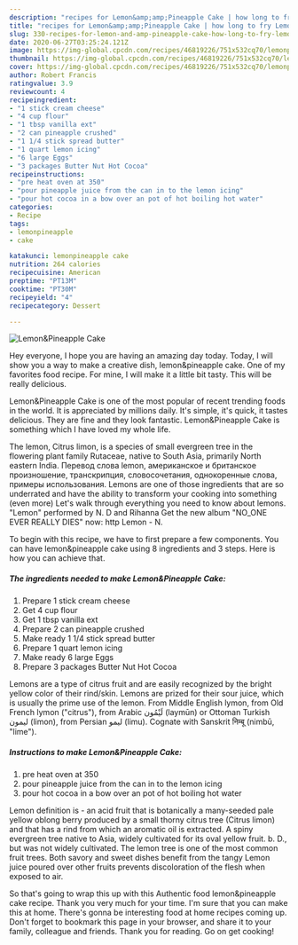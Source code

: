 ```yaml
---
description: "recipes for Lemon&amp;amp;Pineapple Cake | how long to fry Lemon&amp;amp;Pineapple Cake"
title: "recipes for Lemon&amp;amp;Pineapple Cake | how long to fry Lemon&amp;amp;Pineapple Cake"
slug: 330-recipes-for-lemon-and-amp-pineapple-cake-how-long-to-fry-lemon-and-amp-pineapple-cake
date: 2020-06-27T03:25:24.121Z
image: https://img-global.cpcdn.com/recipes/46819226/751x532cq70/lemonpineapple-cake-recipe-main-photo.jpg
thumbnail: https://img-global.cpcdn.com/recipes/46819226/751x532cq70/lemonpineapple-cake-recipe-main-photo.jpg
cover: https://img-global.cpcdn.com/recipes/46819226/751x532cq70/lemonpineapple-cake-recipe-main-photo.jpg
author: Robert Francis
ratingvalue: 3.9
reviewcount: 4
recipeingredient:
- "1 stick cream cheese"
- "4 cup flour"
- "1 tbsp vanilla ext"
- "2 can pineapple crushed"
- "1 1/4 stick spread butter"
- "1 quart lemon icing"
- "6 large Eggs"
- "3 packages Butter Nut Hot Cocoa"
recipeinstructions:
- "pre heat oven at 350"
- "pour pineapple juice from the can in to the lemon icing"
- "pour hot cocoa in a bow over an pot of hot boiling hot water"
categories:
- Recipe
tags:
- lemonpineapple
- cake

katakunci: lemonpineapple cake 
nutrition: 264 calories
recipecuisine: American
preptime: "PT13M"
cooktime: "PT30M"
recipeyield: "4"
recipecategory: Dessert

---
```



![Lemon&amp;Pineapple Cake](https://img-global.cpcdn.com/recipes/46819226/751x532cq70/lemonpineapple-cake-recipe-main-photo.jpg)

Hey everyone, I hope you are having an amazing day today. Today, I will show you a way to make a creative dish, lemon&amp;pineapple cake. One of my favorites food recipe. For mine, I will make it a little bit tasty. This will be really delicious.

Lemon&amp;Pineapple Cake is one of the most popular of recent trending foods in the world. It is appreciated by millions daily. It's simple, it's quick, it tastes delicious. They are fine and they look fantastic. Lemon&amp;Pineapple Cake is something which I have loved my whole life.

The lemon, Citrus limon, is a species of small evergreen tree in the flowering plant family Rutaceae, native to South Asia, primarily North eastern India. Перевод слова lemon, американское и британское произношение, транскрипция, словосочетания, однокоренные слова, примеры использования. Lemons are one of those ingredients that are so underrated and have the ability to transform your cooking into something (even more) Let&#39;s walk through everything you need to know about lemons. &#34;Lemon&#34; performed by N. D and Rihanna Get the new album &#34;NO_ONE EVER REALLY DIES&#34; now: http Lemon - N.


To begin with this recipe, we have to first prepare a few components. You can have lemon&amp;pineapple cake using 8 ingredients and 3 steps. Here is how you can achieve that.

<!--inarticleads1-->

##### The ingredients needed to make Lemon&amp;Pineapple Cake:

1. Prepare 1 stick cream cheese
1. Get 4 cup flour
1. Get 1 tbsp vanilla ext
1. Prepare 2 can pineapple crushed
1. Make ready 1 1/4 stick spread butter
1. Prepare 1 quart lemon icing
1. Make ready 6 large Eggs
1. Prepare 3 packages Butter Nut Hot Cocoa


Lemons are a type of citrus fruit and are easily recognized by the bright yellow color of their rind/skin. Lemons are prized for their sour juice, which is usually the prime use of the lemon. From Middle English lymon, from Old French lymon (&#34;citrus&#34;), from Arabic لَيْمُون‎ (laymūn) or Ottoman Turkish لیمون‎ (limon), from Persian لیمو‎ (limu). Cognate with Sanskrit निम्बू (nimbū, &#34;lime&#34;). 

<!--inarticleads2-->

##### Instructions to make Lemon&amp;Pineapple Cake:

1. pre heat oven at 350
1. pour pineapple juice from the can in to the lemon icing
1. pour hot cocoa in a bow over an pot of hot boiling hot water


Lemon definition is - an acid fruit that is botanically a many-seeded pale yellow oblong berry produced by a small thorny citrus tree (Citrus limon) and that has a rind from which an aromatic oil is extracted. A spiny evergreen tree native to Asia, widely cultivated for its oval yellow fruit. b. D., but was not widely cultivated. The lemon tree is one of the most common fruit trees. Both savory and sweet dishes benefit from the tangy Lemon juice poured over other fruits prevents discoloration of the flesh when exposed to air. 

So that's going to wrap this up with this Authentic food lemon&amp;pineapple cake recipe. Thank you very much for your time. I'm sure that you can make this at home. There's gonna be interesting food at home recipes coming up. Don't forget to bookmark this page in your browser, and share it to your family, colleague and friends. Thank you for reading. Go on get cooking!
